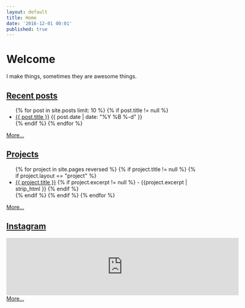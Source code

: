 ```yaml
---
layout: default
title: Home
date: '2016-12-01 00:01'
published: true
---
```


# Welcome
I make things, sometimes they are awesome things.

## <i class="fa fa-file" aria-hidden="true"></i> [Recent posts](/archive)

<ul>
{% for post in site.posts limit: 10 %}
 {% if post.title != null %}
 <li><a href="{{ post.url }}">{{ post.title }}</a> {{ post.date | date: "%Y %B %-d" }}</li>
 {% endif %}
{% endfor %}
</ul>
<a href="/archive">More...</a>

## <i class="fa fa-cubes" aria-hidden="true"></i> [Projects](/projects)

<ul>
{% for project in site.pages reversed %}
 {% if project.title != null %}
  {% if project.layout == "project" %}
   <li><a href="{{ project.url }}">{{ project.title }}</a>
   {% if project.excerpt != null %}
   - {{project.excerpt | strip_html }}
   {% endif %}
   </li>
  {% endif %}
 {% endif %}
{% endfor %}
</ul>
<a href="/projects">More...</a>

## <i class="fa fa-instagram"></i> [Instagram](https://instagram.com/funvill)

<!-- SnapWidget -->
<script src="https://snapwidget.com/js/snapwidget.js"></script>
<iframe src="https://snapwidget.com/embed/189896" class="snapwidget-widget" allowTransparency="true" frameborder="0" scrolling="no" style="border:none; overflow:hidden; width:38rem; "></iframe>
<a href='https://instagram.com/funvill'>More...</a>

